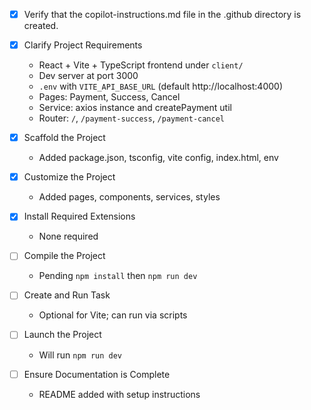 -   [x] Verify that the copilot-instructions.md file in the .github directory is created.

-   [x] Clarify Project Requirements

    -   React + Vite + TypeScript frontend under `client/`
    -   Dev server at port 3000
    -   `.env` with `VITE_API_BASE_URL` (default http://localhost:4000)
    -   Pages: Payment, Success, Cancel
    -   Service: axios instance and createPayment util
    -   Router: `/`, `/payment-success`, `/payment-cancel`

-   [x] Scaffold the Project

    -   Added package.json, tsconfig, vite config, index.html, env

-   [x] Customize the Project

    -   Added pages, components, services, styles

-   [x] Install Required Extensions

    -   None required

-   [ ] Compile the Project

    -   Pending `npm install` then `npm run dev`

-   [ ] Create and Run Task

    -   Optional for Vite; can run via scripts

-   [ ] Launch the Project

    -   Will run `npm run dev`

-   [ ] Ensure Documentation is Complete
    -   README added with setup instructions
